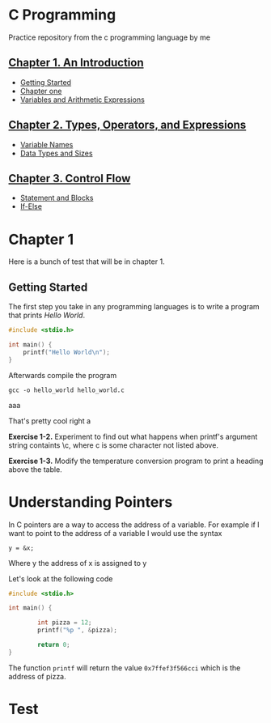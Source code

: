 # C Programming
Practice repository from the c programming language by me

## [Chapter 1. An Introduction](#chapter-1) 

* [Getting Started](#getting-started)
* [Chapter one](#test)
* [Variables and Arithmetic Expressions]()

## [Chapter 2. Types, Operators, and Expressions]()

* [Variable Names]()
* [Data Types and Sizes]()

## [Chapter 3. Control Flow]()

* [Statement and Blocks]()
* [If-Else]()


# Chapter 1
Here is a bunch of test that will be in chapter 1.

## Getting Started

The first step you take in any programming languages is to write a program that prints *Hello World*. 

```c
#include <stdio.h>

int main() {
	printf("Hello World\n");
}
```

Afterwards compile the program
```console 
gcc -o hello_world hello_world.c
```
aaa

That's pretty cool right a

**Exercise 1-2.** Experiment to find out what happens when printf's argument string containts \c, where c is some character not listed above.

**Exercise 1-3.** Modify the temperature conversion program to print a heading above the table.

# Understanding Pointers 

In C pointers are a way to access the address of a variable. For example if I want to point to the address of a variable I would use the syntax

`y = &x;`

Where y the address of x is assigned to y

Let's look at the following code

```c
#include <stdio.h>

int main() {

        int pizza = 12;
        printf("%p ", &pizza);

        return 0;
}
```
The function `printf` will return the value `0x7ffef3f566cci` which is the address of pizza.

# Test
